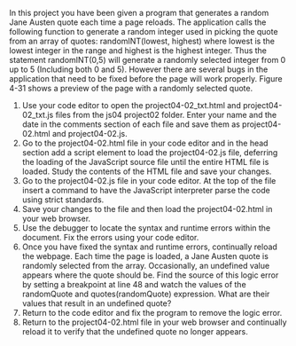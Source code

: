 In this project you have been given a program that generates a random Jane Austen quote each time a page reloads. The application calls the following function to generate a random integer used in picking the quote from an array of quotes: randomINT(lowest, highest) where lowest is the lowest integer in the range and highest is the highest integer. Thus the statement randomINT(0,5) will generate a randomly selected integer from 0 up to 5 (Including both 0 and 5). However there are several bugs in the application that need to be fixed before the page will work properly. Figure 4-31 shows a preview of the page with a randomly selected quote. 

1. Use your code editor to open the project04-02_txt.html and project04-02_txt.js files from the js04 project02 folder. Enter your name and the date in the comments section of each file and save them as project04-02.html and project04-02.js.
2. Go to the project04-02.html file in your code editor and in the head section add a script element to load the project04-02.js file, deferring the loading of the JavaScript source file until the entire HTML file is loaded. Study the contents of the HTML file and save your changes. 
3. Go to the project04-02.js file in your code editor. At the top of the file insert a command to have the JavaScript interpreter parse the code using strict standards. 
4. Save your changes to the file and then load the project04-02.html in your web browser.
5. Use the debugger to locate the syntax and runtime errors within the document. Fix the errors using your code editor. 
6. Once you have fixed the syntax and runtime errors, continually reload the webpage. Each time the page is loaded, a Jane Austen quote is randomly selected from the array. Occasionally, an undefined value appears where the quote should be. Find the source of this logic error by setting a breakpoint at line 48 and watch the values of the randomQuote and quotes(randomQuote) expression. What are their values that result in an undefined quote?
7. Return to the code editor and fix the program to remove the logic error.
8. Return to the project04-02.html file in your web browser and continually reload it to verify that the undefined quote no longer appears. 

